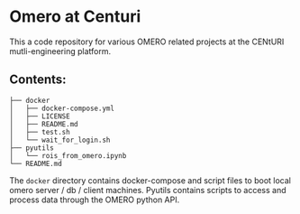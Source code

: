 # Omero at Centuri


This a code repository for various OMERO related projects at the CENtURI mutli-engineering platform.


## Contents:

```
├── docker
│   ├── docker-compose.yml
│   ├── LICENSE
│   ├── README.md
│   ├── test.sh
│   └── wait_for_login.sh
├── pyutils
│   └── rois_from_omero.ipynb
└── README.md
```
The `docker` directory contains docker-compose and script files to boot local omero server / db / client machines. Pyutils contains scripts to access and process data through the OMERO python API.
